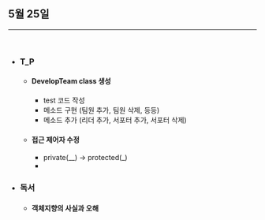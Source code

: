 ## 5월 25일

***

<br>

* ### T_P
  * #### DevelopTeam class 생성
    * test 코드 작성
    * 메소드 구현 (팀원 추가, 팀원 삭제, 등등)
    * 메소드 추가 (리더 추가, 서포터 추가, 서포터 삭제)
  * #### 접근 제어자 수정 
    * private(__) -> protected(_)
    * 

* ### 독서 
  * #### 객체지향의 사실과 오해 

<br>